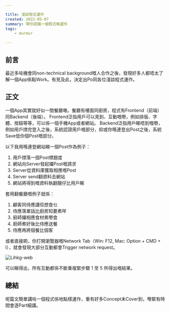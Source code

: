 ```yaml
---

title: 淺談程式運作
created: 2022-05-07
summary: 帶你認識一個程式嘅運作
tags: 
    - murmur

---
```


## 前言

最近多咗機會同non-technical background嘅人合作之後，發現好多人都唔太了解一個App係點Work。有見及此，決定出Po同各位淺談程式運作。

## 正文

一個App其實就好似一間餐廳噉。餐廳有樓面同廚房，程式有Frontend（前端）同Backend（後端）。
Frontend泛指用戶可以見到、互動嘅嘢，例如排版、字體、按鈕等等，可以係一個手機App或者網站。
Backend泛指用戶睇唔到嘅嘢，例如用戶㩒完登入之後，系統認證用戶嘅部分，抑或你喺連登出Post之後，系統Save低你個Post嘅部分。

以下我用喺連登網站睇一個Post作為例子：

1. 用戶㩒落一個Post標題度
2. 網站向Server發起攞Post嘅請求
3. Server從資料庫獲取相應嘅Post
4. Server send翻資料去網站
5. 網站將得到嘅資料執翻靚仔比用戶睇

套用翻餐廳嘅例子就係：

1. 顧客同侍應講佢想食乜
2. 侍應落單話比廚房知要煮咩
3. 廚師攞相應食材煮嘢食
4. 廚師煮好後比侍應送餐
5. 侍應再將個餐比個客

或者直接啲，你打開瀏覽器嘅Network Tab（Win: F12, Mac: Option + CMD + I），就會發現大部分互動都會Trigger network request。

![Lihkg-web](/article/murmur/how-app-works/assets/lihkg-network.png)

可以睇得出，所有互動都係不斷重複緊步驟 1 至 5 所得出嘅結果。

## 總結

呢篇文簡單講咗一個程式係地點樣運作，重有好多Concept未Cover到，嚟緊有時間會逐Part細講。